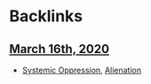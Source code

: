 
# Backlinks
## [March 16th, 2020](<March 16th, 2020.md>)
- [Systemic Oppression]([Oppressions](<Oppressions.md>)), [Alienation](<Alienation.md>)

